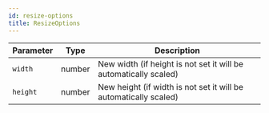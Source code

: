 ```yaml
---
id: resize-options
title: ResizeOptions
---
```


| Parameter | Type   | Description                                                      |
| --------- | ------ | ---------------------------------------------------------------- |
| `width`   | number | New width (if height is not set it will be automatically scaled) |
| `height`  | number | New height (if width is not set it will be automatically scaled) |
